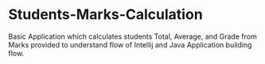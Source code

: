 # Students-Marks-Calculation
Basic Application which calculates students Total, Average, and Grade from Marks provided to understand flow of Intellij and Java Application building flow.
